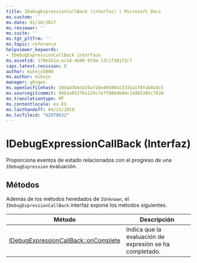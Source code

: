 ```yaml
---
title: IDebugExpressionCallBack (interfaz) | Microsoft Docs
ms.custom: ''
ms.date: 01/18/2017
ms.reviewer: ''
ms.suite: ''
ms.tgt_pltfrm: ''
ms.topic: reference
helpviewer_keywords:
- IDebugExpressionCallBack interface
ms.assetid: 370e2b1a-ec14-4e00-97da-13c1f38172cf
caps.latest.revision: 8
author: mikejo5000
ms.author: mikejo
manager: ghogen
ms.openlocfilehash: 38dad3b4cb25af26e49580413335a1f8fab02dc5
ms.sourcegitcommit: 94b3a052fb1229c7e7f8804b09c1d403385c7630
ms.translationtype: MT
ms.contentlocale: es-ES
ms.lasthandoff: 04/23/2019
ms.locfileid: "62978632"
---
```

# <a name="idebugexpressioncallback-interface"></a>IDebugExpressionCallBack (Interfaz)
Proporciona eventos de estado relacionados con el progreso de una `IDebugExpression` evaluación.  
  
## <a name="methods"></a>Métodos  
 Además de los métodos heredados de `IUnknown`, el `IDebugExpressionCallBack` interfaz expone los métodos siguientes.  
  
|Método|Descripción|  
|------------|-----------------|  
|[IDebugExpressionCallBack::onComplete](../../winscript/reference/idebugexpressioncallback-oncomplete.md)|Indica que la evaluación de expresión se ha completado.|